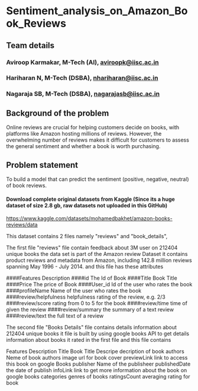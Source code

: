 # Sentiment_analysis_on_Amazon_Book_Reviews

## Team details
### Aviroop Karmakar, M-Tech (AI), aviroopk@iisc.ac.in
### Hariharan N, M-Tech (DSBA), nhariharan@iisc.ac.in
### Nagaraja SB, M-Tech (DSBA), nagarajasb@iisc.ac.in

## Background of the problem
Online reviews are crucial for helping customers decide on books, with platforms like Amazon hosting millions of reviews. However, the overwhelming number of reviews makes it difficult for customers to assess the general sentiment and whether a book is worth purchasing.

## Problem statement
To build a model that can predict the sentiment (positive, negative, neutral) of book reviews.

#### Download complete original datasets from Kaggle (Since its a huge dataset of size 2.8 gb, raw datasets not uploaded in this GitHub)
https://www.kaggle.com/datasets/mohamedbakhet/amazon-books-reviews/data

This dataset contains 2 files namely "reviews" and "book_details",

The first file "reviews" file contain feedback about 3M user on 212404 unique books the data set is part of the Amazon review Dataset it contains product reviews and metadata from Amazon, including 142.8 million reviews spanning May 1996 - July 2014.
and this file has these attributes

####Features	            Description
####id	                  The Id of Book
####Title	                Book Title
####Price	                The price of Book
####User_id	              Id of the user who rates the book
####profileName	          Name of the user who rates the book
####review/helpfulness	  helpfulness rating of the review, e.g. 2/3
####review/score	        rating from 0 to 5 for the book
####review/time	          time of given the review
####review/summary	      the summary of a text review
####review/text	          the full text of a review


The second file "Books Details" file contains details information about 212404 unique books it file is built by using
google books API to get details information about books it rated in the first file
and this file contains

Features	          Description
Title	              Book Title
Descripe	          decription of book
authors	            Neme of book authors
image	              url for book cover
previewLink	        link to access this book on google Books
publisher	          Name of the publisheer
publishedDate	      the date of publish
infoLink	          link to get more information about the book on google books
categories	        genres of books
ratingsCount	      averaging rating for book
